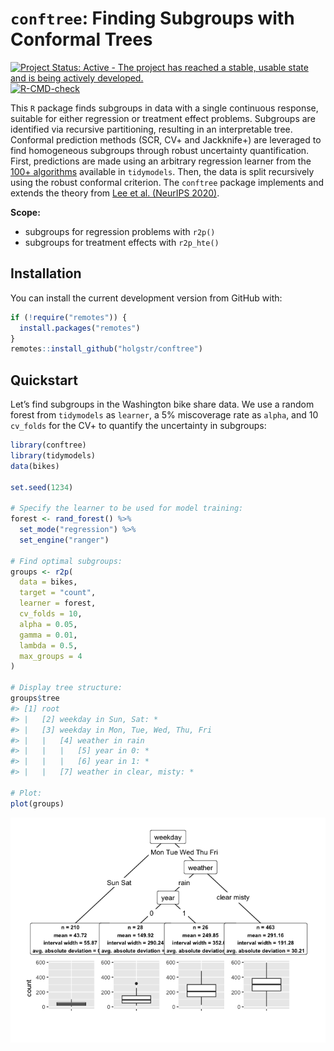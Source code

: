 
<!-- README.md is generated from README.Rmd. Please edit that file -->

# **`conftree`**: Finding Subgroups with Conformal Trees

<!-- badges: start -->

[![Project Status: Active - The project has reached a stable, usable
state and is being actively
developed.](https://www.repostatus.org/badges/latest/active.svg)](https://www.repostatus.org/#active)
[![R-CMD-check](https://github.com/holgstr/conftree/actions/workflows/R-CMD-check.yaml/badge.svg)](https://github.com/holgstr/conftree/actions/workflows/R-CMD-check.yaml)
<!-- badges: end -->

This `R` package finds subgroups in data with a single continuous
response, suitable for either regression or treatment effect problems.
Subgroups are identified via recursive partitioning, resulting in an
interpretable tree. Conformal prediction methods (SCR, CV+ and
Jackknife+) are leveraged to find homogeneous subgroups through robust
uncertainty quantification. First, predictions are made using an
arbitrary regression learner from the [100+
algorithms](https://www.tidymodels.org/find/parsnip/) available in
`tidymodels`. Then, the data is split recursively using the robust
conformal criterion. The `conftree` package implements and extends the
theory from [Lee et al. (NeurIPS
2020)](https://proceedings.neurips.cc/paper/2020/hash/1819020b02e926785cf3be594d957696-Abstract.html).

**Scope:**

- subgroups for regression problems with `r2p()`
- subgroups for treatment effects with `r2p_hte()`

## Installation

You can install the current development version from GitHub with:

``` r
if (!require("remotes")) {
  install.packages("remotes")
}
remotes::install_github("holgstr/conftree")
```

## Quickstart

Let’s find subgroups in the Washington bike share data. We use a random
forest from `tidymodels` as `learner`, a 5% miscoverage rate as `alpha`,
and 10 `cv_folds` for the CV+ to quantify the uncertainty in subgroups:

``` r
library(conftree)
library(tidymodels)
data(bikes)

set.seed(1234)

# Specify the learner to be used for model training:
forest <- rand_forest() %>%
  set_mode("regression") %>%
  set_engine("ranger")

# Find optimal subgroups:
groups <- r2p(
  data = bikes,
  target = "count",
  learner = forest,
  cv_folds = 10,
  alpha = 0.05,
  gamma = 0.01,
  lambda = 0.5,
  max_groups = 4
)

# Display tree structure:
groups$tree
#> [1] root
#> |   [2] weekday in Sun, Sat: *
#> |   [3] weekday in Mon, Tue, Wed, Thu, Fri
#> |   |   [4] weather in rain
#> |   |   |   [5] year in 0: *
#> |   |   |   [6] year in 1: *
#> |   |   [7] weather in clear, misty: *

# Plot:
plot(groups)
```

![](man/figures/unnamed-chunk-2-1.png)<!-- -->
